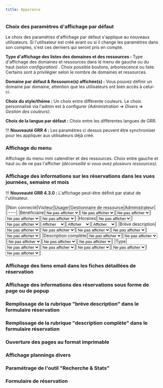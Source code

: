 ```yaml
---
title: Apparence
---
```


### Choix des paramètres d'affichage par défaut

Le choix des paramètres d'affichage par défaut s'applique au nouveaux utilisateurs. Si l'utilisateur est créé avant ou si il change les paramètres dans son comptes, s'est ces derniers qui seront pris en compte.

**Type d'affichage des listes des domaines et des ressources :** Type d'affichage des domaines et ressources dans le menu de gauche ou du haut _(selon configuration)_ . Choix possible boutons, arborescence ou liste. Certains sont à privilégier selon le nombre de domaines et ressources.

**Domaine par défaut & Ressource(s) affichée(s) :** Vous pouvez définir un domaine par domaine, attention que les utilisateurs ont bien accès à celui-ci.

**Choix du style/thème :** Un choix entre différente couleurs. Le choix personnalisé via l'admin est à configurer _(Administration => Divers => Gestion des couleurs)_.

**Choix de la langue par défaut :** Choix entre les différentes langues de GRR.

!!! **Nouveauté GRR 4 :** Les paramètres ci dessus peuvent être synchroniser pour les appliquer aux utilisateurs déjà créé.

### Affichage du menu

Affichage du menu mini calendrier et des ressources. Choix entre gauche et haut ou de ne pas l'afficher _(déconseillé si vous avez plusieurs ressources)_.

### Affichage des informations sur les réservations dans les vues journées, semaine et mois

!!! **Nouveauté GRR 4.3.0 :** L'affichage peut-être définit par statut de l'utilisateur.


||Non connecté|Visiteur|Usager|Gestionnaire de ressource|Administrateur|
|:----|
|Bénéficiaire|<select class="form-control" name="display_beneficiaire_nc">| | | | | | | | | | | |<option value="0">Ne pas afficher</option>| | | | | | | | | | | |<option value="1">Afficher</option>| | | | | | | | | | | |<option value="2">Info-Bulle</option>| | | | | | | | | | |</select>|<select class="form-control" name="display_beneficiaire_vi">| | | | | | | | | | | |<option value="0">Ne pas afficher</option>| | | | | | | | | | | |<option value="1">Afficher</option>| | | | | | | | | | | |<option value="2">Info-Bulle</option>| | | | | | | | | | |</select>|<select class="form-control" name="display_beneficiaire_us">| | | | | | | | | | | |<option value="0">Ne pas afficher</option>| | | | | | | | | | | |<option value="1">Afficher</option>| | | | | | | | | | | |<option value="2">Info-Bulle</option>| | | | | | | | | | |</select>|<select class="form-control" name="display_beneficiaire_gr">| | | | | | | | | | | |<option value="0">Ne pas afficher</option>| | | | | | | | | | | |<option value="1">Afficher</option>| | | | | | | | | | | |<option value="2">Info-Bulle</option>| | | | | | | | | | |</select>|<select class="form-control" name="display_beneficiaire_ad">| | | | | | | | | | | |<option value="0">Ne pas afficher</option>| | | | | | | | | | | |<option value="1">Afficher</option>| | | | | | | | | | | |<option value="2">Info-Bulle</option>| | | | | | | | | | |</select>|
|Horaires|<select class="form-control" name="display_horaires_nc">| | | | | | | | | | | |<option value="0">Ne pas afficher</option>| | | | | | | | | | | |<option value="1">Afficher</option>| | | | | | | | | | | |<option value="2">Info-Bulle</option>| | | | | | | | | | |</select>|<select class="form-control" name="display_horaires_vi">| | | | | | | | | | | |<option value="0">Ne pas afficher</option>| | | | | | | | | | | |<option value="1">Afficher</option>| | | | | | | | | | | |<option value="2">Info-Bulle</option>| | | | | | | | | | |</select>|<select class="form-control" name="display_horaires_us">| | | | | | | | | | | |<!--<option value="0" >Ne pas afficher</option>-->| | | | | | | | | | | |<option value="1">Afficher</option>| | | | | | | | | | | |<option value="2">Info-Bulle</option>| | | | | | | | | | |</select>|<select class="form-control" name="display_horaires_gr">| | | | | | | | | | | |<!--<option value="0" >Ne pas afficher</option>-->| | | | | | | | | | | |<option value="1">Afficher</option>| | | | | | | | | | | |<option value="2">Info-Bulle</option>| | | | | | | | | | |</select>|<select class="form-control" name="display_horaires_ad">| | | | | | | | | | | |<!--<option value="0" >Ne pas afficher</option>-->| | | | | | | | | | | |<option value="1">Afficher</option>| | | | | | | | | | | |<option value="2">Info-Bulle</option>| | | | | | | | | | |</select>|
|Brève description|<select class="form-control" name="display_short_description_nc">| | | | | | | | | | | |<option value="0">Ne pas afficher</option>| | | | | | | | | | | |<option value="1">Afficher</option>| | | | | | | | | | | |<option value="2">Info-Bulle</option>| | | | | | | | | | |</select>|<select class="form-control" name="display_short_description_vi">| | | | | | | | | | | |<option value="0">Ne pas afficher</option>| | | | | | | | | | | |<option value="1">Afficher</option>| | | | | | | | | | | |<option value="2">Info-Bulle</option>| | | | | | | | | | |</select>|<select class="form-control" name="display_short_description_us">| | | | | | | | | | | |<option value="0">Ne pas afficher</option>| | | | | | | | | | | |<option value="1">Afficher</option>| | | | | | | | | | | |<option value="2">Info-Bulle</option>| | | | | | | | | | |</select>|<select class="form-control" name="display_short_description_gr">| | | | | | | | | | | |<option value="0">Ne pas afficher</option>| | | | | | | | | | | |<option value="1">Afficher</option>| | | | | | | | | | | |<option value="2">Info-Bulle</option>| | | | | | | | | | |</select>|<select class="form-control" name="display_short_description_ad">| | | | | | | | | | | |<option value="0">Ne pas afficher</option>| | | | | | | | | | | |<option value="1">Afficher</option>| | | | | | | | | | | |<option value="2">Info-Bulle</option>| | | | | | | | | | |</select>|
|Description complète|<select class="form-control" name="display_full_description_nc">| | | | | | | | | | | |<option value="0">Ne pas afficher</option>| | | | | | | | | | | |<option value="1">Afficher</option>| | | | | | | | | | | |<option value="2">Info-Bulle</option>| | | | | | | | | | |</select>|<select class="form-control" name="display_full_description_vi">| | | | | | | | | | | |<option value="0">Ne pas afficher</option>| | | | | | | | | | | |<option value="1">Afficher</option>| | | | | | | | | | | |<option value="2">Info-Bulle</option>| | | | | | | | | | |</select>|<select class="form-control" name="display_full_description_us">| | | | | | | | | | | |<option value="0">Ne pas afficher</option>| | | | | | | | | | | |<option value="1">Afficher</option>| | | | | | | | | | | |<option value="2">Info-Bulle</option>| | | | | | | | | | |</select>|<select class="form-control" name="display_full_description_gr">| | | | | | | | | | | |<option value="0">Ne pas afficher</option>| | | | | | | | | | | |<option value="1">Afficher</option>| | | | | | | | | | | |<option value="2">Info-Bulle</option>| | | | | | | | | | |</select>|<select class="form-control" name="display_full_description_ad">| | | | | | | | | | | |<option value="0">Ne pas afficher</option>| | | | | | | | | | | |<option value="1">Afficher</option>| | | | | | | | | | | |<option value="2">Info-Bulle</option>| | | | | | | | | | |</select>|
|Type|<select class="form-control" name="display_type_nc">| | | | | | | | | | | |<option value="0">Ne pas afficher</option>| | | | | | | | | | | |<option value="1">Afficher</option>| | | | | | | | | | | |<option value="2">Info-Bulle</option>| | | | | | | | | | |</select>|<select class="form-control" name="display_type_vi">| | | | | | | | | | | |<option value="0">Ne pas afficher</option>| | | | | | | | | | | |<option value="1">Afficher</option>| | | | | | | | | | | |<option value="2">Info-Bulle</option>| | | | | | | | | | |</select>|<select class="form-control" name="display_type_us">| | | | | | | | | | | |<option value="0">Ne pas afficher</option>| | | | | | | | | | | |<option value="1">Afficher</option>| | | | | | | | | | | |<option value="2">Info-Bulle</option>| | | | | | | | | | |</select>|<select class="form-control" name="display_type_gr">| | | | | | | | | | | |<option value="0">Ne pas afficher</option>| | | | | | | | | | | |<option value="1">Afficher</option>| | | | | | | | | | | |<option value="2">Info-Bulle</option>| | | | | | | | | | |</select>|<select class="form-control" name="display_type_ad">| | | | | | | | | | | |<option value="0">Ne pas afficher</option>| | | | | | | | | | | |<option value="1">Afficher</option>| | | | | | | | | | | |<option value="2">Info-Bulle</option>| | | | | | | | | | |</select>|



### Affichage des liens email dans les fiches détaillées de réservation


### Affichage des informations des réservations sous forme de page ou de popup


### Remplissage de la rubrique "brève description" dans le formulaire réservation


### Remplissage de la rubrique "description complète" dans le formulaire réservation



### Ouverture des pages au format imprimable


### Affichage plannings divers


### Paramétrage de l'outil "Recherche & Stats"


### Formulaire de réservation
